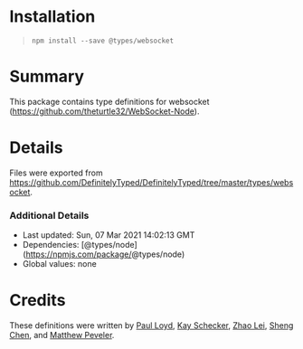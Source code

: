 Installation
============

> `npm install --save @types/websocket`

Summary
=======

This package contains type definitions for websocket (https://github.com/theturtle32/WebSocket-Node).

Details
=======

Files were exported from https://github.com/DefinitelyTyped/DefinitelyTyped/tree/master/types/websocket.

### Additional Details

-   Last updated: Sun, 07 Mar 2021 14:02:13 GMT
-   Dependencies: <span class="citation" data-cites="types/node">\[@types/node\]</span>(https://npmjs.com/package/<span class="citation" data-cites="types/node">@types/node</span>)
-   Global values: none

Credits
=======

These definitions were written by [Paul Loyd](https://github.com/loyd), [Kay Schecker](https://github.com/flynetworks), [Zhao Lei](https://github.com/zhaoleimxd), [Sheng Chen](https://github.com/jdneo), and [Matthew Peveler](https://github.com/MasterOdin).
